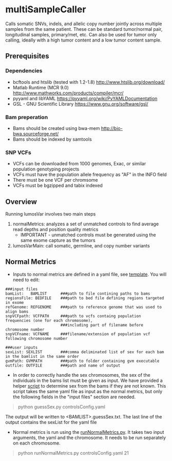 # multiSampleCaller
Calls somatic SNVs, indels, and allelic copy number jointly across multiple samples from the same patient.  These can be standard tumor/normal pair, longitudinal samples, primary/met, etc.  Can also be used for tumor only calling, ideally with a high tumor content and a low tumor content sample.

## Prerequisites
### Dependencies
- bcftools and htslib (tested with 1.2-1.8)
http://www.htslib.org/download/
- Matlab Runtime (MCR 9.0)
http://www.mathworks.com/products/compiler/mcr/
- pyyaml and libYAML
https://pyyaml.org/wiki/PyYAMLDocumentation
- GSL - GNU Scientific Library
https://www.gnu.org/software/gsl/


### Bam preperation
- Bams should be created using bwa-mem
http://bio-bwa.sourceforge.net/
- Bams should be indexed by samtools

### SNP VCFs
- VCFs can be downloaded from 1000 genomes, Exac, or similar population genotyping projects
- VCFs must have the population allele frequency as "AF" in the INFO field
- There must be one VCF per chromsome
- VCFs must be bgzipped and tabix indexed 


## Overview
Running lumosVar involves two main steps
1. normalMetrics: analyzes a set of unmatched controls to find average read depths and position quality metrics
   - IMPORTANT - unmatched controls must be generated using the same exome capture as the tumors
2. lumosVarMain: call somatic, germline, and copy number variants

## Normal Metrics 
- Inputs to normal metrics are defined in a yaml file, see [template](configTemplates/controlsConfigTemplate.yaml).  You will need to edit:
```
###input files
bamList:   BAMLIST      ###path to file contining paths to bams
regionsFile: BEDFILE    ###path to bed file defining regions targeted in exome
refGenome: REFGENOME    ###path to reference genome that was used to align bams
snpVCFpath: VCFPATH     ###path to vcfs containg population frequencies (one for each chromosome),
                        ###including part of filename before chromosome number
snpVCFname: VCFNAME     ###filename/extension of population vcf following chromosome number

###user inputs
sexList: SEXLIST        ###comma deliminated list of sex for each bam in the bamlist in the same order
gvmPath: GVMPATH        ###path to folder containing gvm executable
outfile: OUTFILE        ###path and name of output
```

- In order to correctly handle the sex chromosomes, the sex of the individuals in the bams list must be given as input.  We have provided a helper [script](scripts/guessSex.py) to determine sex from the bams if they are not known.  This script takes the same yaml file as input as the normal metrics, but only the following fields in the "input files" section are needed.
>python guessSex.py controlsConfig.yaml

The output will be written to \<BAMLIST\>.guessSex.txt.  The last line of the output contains the sexList for the yaml file

- Normal metrics is run using the [runNormalMetrics.py](scripts/runNormalMetrics.py).  It takes two input arguments, the yaml and the chromosome.  It needs to be run separately on each chromosome.
>python runNormalMetrics.py controlsConfig.yaml 21
